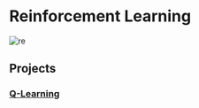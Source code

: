 # Reinforcement Learning

![re](https://techvidvan.com/tutorials/wp-content/uploads/sites/2/2020/08/Reinforcement-Learning-in-ML-TV.jpg)

## Projects

### [Q-Learning](./0x00-q_learning)
